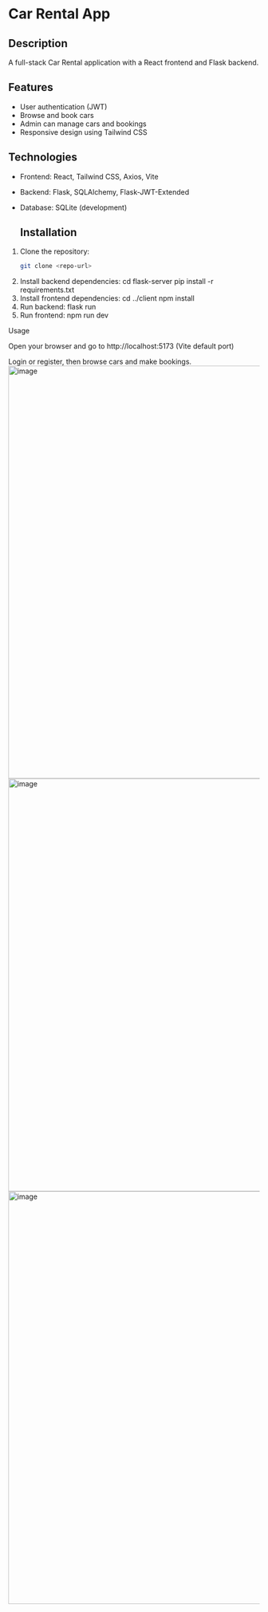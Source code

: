 # Car Rental App

## Description
A full-stack Car Rental application with a React frontend and Flask backend.

## Features
- User authentication (JWT)
- Browse and book cars
- Admin can manage cars and bookings
- Responsive design using Tailwind CSS

## Technologies
- Frontend: React, Tailwind CSS, Axios, Vite
- Backend: Flask, SQLAlchemy, Flask-JWT-Extended
- Database: SQLite (development)

  ## Installation
1. Clone the repository:
   ```bash
   git clone <repo-url>
2. Install backend dependencies:
   cd flask-server
   pip install -r requirements.txt
3. Install frontend dependencies:
   cd ../client
   npm install
4. Run backend:
   flask run
5. Run frontend:
   npm run dev

Usage

Open your browser and go to http://localhost:5173 (Vite default port)

Login or register, then browse cars and make bookings.
<img width="1600" height="828" alt="image" src="https://github.com/user-attachments/assets/f4847b39-cfcb-4ca8-831e-5fdcb09217c7" />
<img width="1600" height="828" alt="image" src="https://github.com/user-attachments/assets/2d6f5c01-3d50-40b5-b21b-7d30aee4adaa" />
<img width="1600" height="828" alt="image" src="https://github.com/user-attachments/assets/94907e2b-6495-4824-9862-99e1d1d6b25a" />



